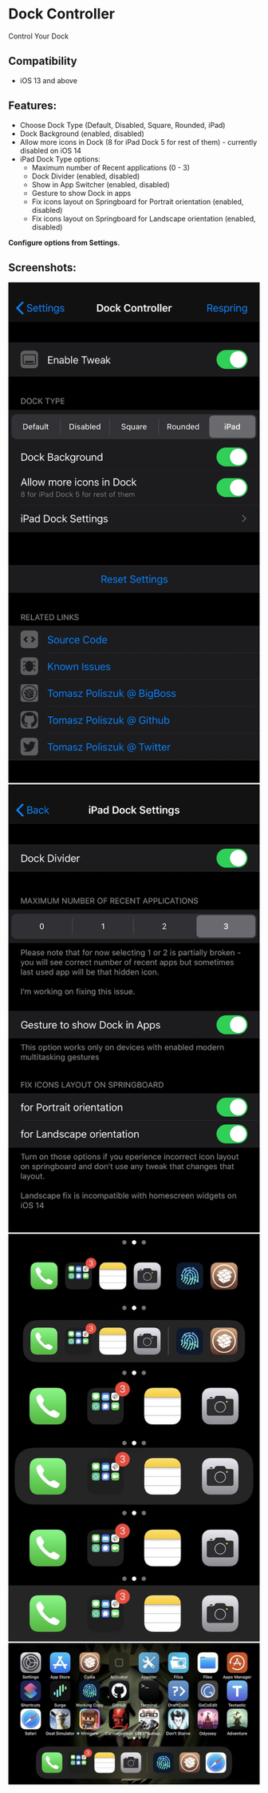 # Dock Controller
Control Your Dock

## Compatibility
* iOS 13 and above

## Features:
* Choose Dock Type (Default, Disabled, Square, Rounded, iPad)
* Dock Background (enabled, disabled)
* Allow more icons in Dock (8 for iPad Dock 5 for rest of them) - currently disabled on iOS 14
* iPad Dock Type options:
    * Maximum number of Recent applications (0 - 3)
    * Dock Divider (enabled, disabled)
    * Show in App Switcher (enabled, disabled)
    * Gesture to show Dock in apps
    * Fix icons layout on Springboard for Portrait orientation (enabled, disabled)
    * Fix icons layout on Springboard for Landscape orientation (enabled, disabled)

**Configure options from Settings.**

## Screenshots:
![settings](screenshots/dockcontroller1.png)
![settings](screenshots/dockcontroller2.png)
![screenshot](screenshots/dockcontroller3.jpg)
![landscape](screenshots/dockcontroller4.jpg)

